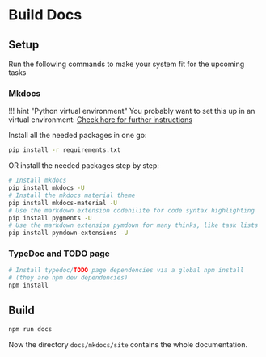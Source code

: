 # Build Docs

## Setup

Run the following commands to make your system fit for the upcoming tasks

### Mkdocs

!!! hint "Python virtual environment"
    You probably want to set this up in an virtual environment: [Check here for further instructions](./other-python-virtualenv.md)

Install all the needed packages in one go:

```sh
pip install -r requirements.txt
```

OR install the needed packages step by step:

```sh
# Install mkdocs
pip install mkdocs -U
# Install the mkdocs material theme
pip install mkdocs-material -U
# Use the markdown extension codehilite for code syntax highlighting
pip install pygments -U
# Use the markdown extension pymdown for many thinks, like task lists
pip install pymdown-extensions -U
```

### TypeDoc and TODO page

```sh
# Install typedoc/TODO page dependencies via a global npm install
# (they are npm dev dependencies)
npm install
```

## Build

```sh
npm run docs
```

Now the directory `docs/mkdocs/site` contains the whole documentation.
